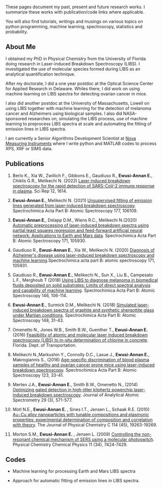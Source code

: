 <pre>                                                                                         About      Publications      Codes</pre>
These pages document my past, present and future research works. I summarize these works with publication/code links where applicable.

You will also find tutorials, writings and musings on various topics on python programming, machine learning, spectroscopy, statistics and probability.

## About Me
I obtained my PhD in Physical Chemistry from the University of Florida doing research in Laser-induced Breakdown Spectroscopy (LIBS). I investigated the use of molecular species formed during LIBS as an analytical quantification technique.

After my doctorate, I did a one year postdoc at the Optical Science Center for Applied Research in Delaware. Whiles there,  I did work on using machine learning on LIBS spectra for detecting ovarian cancer in mice.

I also did another postdoc at the University of Massachusetts, Lowell on using LIBS together with machine learning for the detection of melanoma cancer and Alzheimers using biological samples. I also did NASA-sponsored researches on; simulating the LIBS process, use of machine learning to preprocess LIBS spectra at scale and automating the fitting of emission lines in LIBS spectra.

I am currently a Senior Algorithms Development Scientist at [Nova Measuring Instruments](https://www.novami.com/) where I write python and MATLAB codes to process XPS, XRF or SIMS data.

## Publications
1. Berlo K., Xia W., Zwillich F., Gibbons E., Gaudiuso R., **Ewusi-Annan E.**, Chiklis G.R., Melikechi N. (2022) [Laser induced breakdown spectroscopy for the rapid detection of SARS-CoV-2 immune response in plasma](https://www.nature.com/articles/s41598-022-05509-z). Sci Rep 12, 1614.

2. **Ewusi-Annan E.**, Melikechi N. (2021) [Unsupervised fitting of emission lines generated from laser-induced breakdown spectroscopy](https://www.sciencedirect.com/science/article/pii/S0584854721000549). Spectrochimica Acta Part B: Atomic Spectroscopy 177, 106109.

3. **Ewusi-Annan E.**, Delapp D.M., Wiens R.C., Melikechi N.(2020) [Automatic preprocessing of laser-induced breakdown spectra using partial least squares regression and feed-forward artificial neural network: Applications to Earth and Mars data](https://www.sciencedirect.com/science/article/pii/S058485472030313X). Spectrochimica Acta Part B: Atomic Spectroscopy 171, 105930.

4. Gaudiuso R., **Ewusi-Annan E.**, Xia W., Melikechi N. (2020) [Diagnosis of Alzheimer's disease using laser-induced breakdown spectroscopy and machine learning](https://www.sciencedirect.com/science/article/pii/S0584854720302329).Spectrochimica acta part B: atomic spectroscopy 171, 105931.

5. Gaudiuso R., **Ewusi-Annan E.**, Melikechi N., Sun X., Liu B., Campesato L.F., Merghoub T (2018) [Using LIBS to diagnose melanoma in biomedical fluids deposited on solid substrates: Limits of direct spectral analysis and capability of machine learning](https://www.sciencedirect.com/science/article/pii/S0584854718301290). Spectrochimica Acta Part B: Atomic Spectroscopy 146, 106-114.

6. **Ewusi-Annan E.**, Surmick D.M., Melikechi N. (2018) [Simulated laser-induced breakdown spectra of graphite and synthetic shergottite glass under Martian conditions](https://www.sciencedirect.com/science/article/pii/S0584854717305736). Spectrochimica Acta Part B: Atomic Spectroscopy 148, 31-43.

7. Omenetto N., Jones W.B., Smith B.W., Guenther T., **Ewusi-Annan E.** (2016) [Feasibility of atomic and molecular laser induced breakdown spectroscopy (LIBS) to in-situ determination of chlorine in concrete](https://rosap.ntl.bts.gov/view/dot/31477). Florida. Dept. of Transportation.

8. Melikechi N.,Markushin Y., Connolly D.C., Lasue J., **Ewusi-Annan E.**, Makrogiannis S., (2016) [Age-specific discrimination of blood plasma samples of healthy and ovarian cancer prone mice using laser-induced breakdown spectroscopy](https://www.sciencedirect.com/science/article/pii/S0584854716301070). Spectrochimica Acta Part B: Atomic Spectroscopy 123, 33-41.

9. Merten J.A., **Ewusi-Annan E.**, Smith B.W., Omenetto N., (2014) [Optimizing gated detection in high-jitter kilohertz powerchip laser-induced breakdown spectroscopy](https://pubs.rsc.org/en/content/articlelanding/2014/ja/c3ja50348h/). Journal of Analytical Atomic Spectrometry 29 (3), 571-577.

10. Motl N.E., **Ewusi-Annan E.** , Sines I.T., Jensen L., Schaak R.E. (2010) [Au−Cu alloy nanoparticles with tunable compositions and plasmonic properties: experimental determination of composition and correlation with theory](https://pubs.acs.org/doi/abs/10.1021/jp107637j/). The Journal of Physical Chemistry C 114 (45), 19263-19269.

11. Morton S.M., **Ewusi-Annan E.** , Jensen L. (2009) [Controlling the non-resonant chemical mechanism of SERS using a molecular photoswitch](https://pubs.rsc.org/en/content/articlelanding/2009/cp/b904745j/). Physical Chemistry Chemical Physics 11 (34), 7424-7429.

## Codes
- Machine learning for processing Earth and Mars LIBS spectra

- Approach for automatic fitting of emission lines in LIBS spectra.





